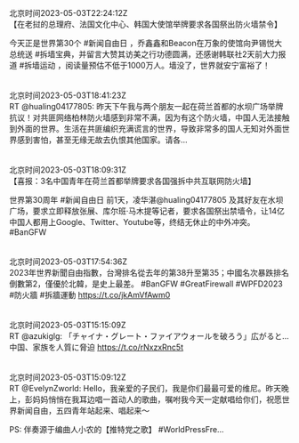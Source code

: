 北京时间2023-05-03T22:24:12Z<br>【在老挝的总理府、法国文化中心、韩国大使馆举牌要求各国祭出防火墙禁令】

今天正是世界第30个 #新闻自由日 ，乔鑫鑫和Beacon在万象的使馆向尹锡悦大总统送 #拆墙宝典，并留言大赞其访美之行功德圆满，还感谢韩联社2天前大力报道 #拆墙运动 ，阅读量预估不低于1000万人。墙没了，世界就安宁富裕了！<br><br><br>北京时间2023-05-03T18:41:23Z<br>RT @hualing04177805: 昨天下午我与两个朋友一起在荷兰首都的水坝广场举牌抗议！对共匪网络柏林防火墙感到非常不满，因为有这个防火墙，中国人无法接触到外面的世界。生活在共匪编织充满谎言的世界，导致非常多的国人无知对外面世界感到害怕，甚至无缘无故去仇恨其他国家。请各…<br><br><br>北京时间2023-05-03T18:09:31Z<br>【喜报：3名中国青年在荷兰首都举牌要求各国强拆中共互联网防火墙】

世界第30周年 #新闻自由日 前1天，凌华湛@hualing04177805 及其好友在水坝广场，要求立即释放张展、库尔班·马木提等记者，要求各国祭出禁墙令，让14亿中国人都用上Google、Twitter、Youtube等，终结无休止的中外冲突。#BanGFW<br><br><br>北京时间2023-05-03T17:54:36Z<br>2023年世界新聞自由指數，台灣排名從去年的第38升至第35；中國名次暴跌排名倒數第2，僅優於北韓，是史上最差。 
#BanGFW #GreatFirewall #WPFD2023 #防火牆
#拆牆運動
https://t.co/jkAmVfAwm0<br><br><br>北京时间2023-05-03T15:15:09Z<br>RT @azukiglg: 「チャイナ・グレート・ファイアウォールを破ろう」広がると…中国、家族を人質に脅迫 https://t.co/rNxzxRnc5t<br><br><br>北京时间2023-05-03T15:09:12Z<br>RT @EvelynZworld: Hello，我亲爱的子民们，我是你们最最可爱的维尼。昨天晚上，彭妈妈悄悄在我耳边唱一首动人的歌曲，嘱咐我今天一定献唱给你们，祝愿世界新闻自由，五四青年站起来、唱起来～

PS: 伴奏源于编曲人小农的【推特党之歌】
#WorldPressFre…<br><br><br>